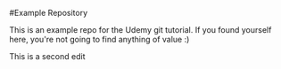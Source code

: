 #Example Repository

This is an example repo for the Udemy git tutorial. If you found yourself here, you're not going to find anything of value :)

This is a second edit